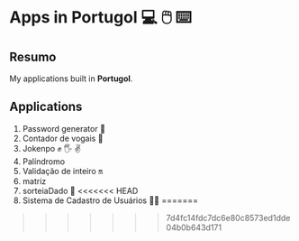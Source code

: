 # Apps in Portugol :computer: :computer_mouse: :keyboard: 

## Resumo

My applications built in **Portugol**.

## Applications

1. Password generator :closed_lock_with_key: 
2. Contador de vogais :open_book:
3. Jokenpo :fist_raised: :raised_hand_with_fingers_splayed: :v:
4. Palíndromo  
5. Validação de inteiro :on: 
6. matriz
7. sorteiaDado :game_die: 
<<<<<<< HEAD
8. Sistema de Cadastro de Usuários :man_technologist:
=======

>>>>>>> 7d4fc14fdc7dc6e80c8573ed1dde04b0b643d171
